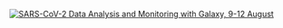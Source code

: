 
<div class="col-2">
</div>
<div class="col-8">

[![SARS-CoV-2 Data Analysis and Monitoring with Galaxy, 9-12 August](/images/news-graphics/2021-08-sars-cov-2-data-analysis-monitoring-training.png)](https://galaxyproject.eu/event/2021-06-21-sars-cov-2-data-analysis-monitoring-training/)

</div>
